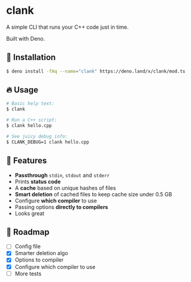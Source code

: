# clank

A simple CLI that runs your C++ code just in time.

Built with Deno.

## 👾 Installation

```bash
$ deno install -fAq --name="clank" https://deno.land/x/clank/mod.ts
```

## 🔥 Usage

```bash
# Basic help text:
$ clank

# Run a C++ script:
$ clank hello.cpp

# See juicy debug info:
$ CLANK_DEBUG=1 clank hello.cpp
```

## 🚀 Features

- **Passthrough** `stdin`, `stdout` and `stderr`
- Prints **status code**
- A **cache** based on unique hashes of files
- **Smart deletion** of cached files to keep cache size under 0.5 GB
- Configure **which compiler** to use
- Passing options **directly to compilers**
- Looks great

## 🚧 Roadmap

- [ ] Config file
- [x] Smarter deletion algo
- [x] Options to compiler
- [x] Configure which compiler to use
- [ ] More tests

